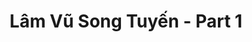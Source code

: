 ---
layout: album
resource: instagram
title: "Lâm Vũ Song Tuyến - Part 1"
description: "Instagram album of Lâm Vũ Song Tuyến, part 1.</br> Username: _beeemm_"
active: gallery
album-title: "Lâm Vũ Song Tuyến"
images:
  - image_path: beeemm_/1/20220209_194506_273483278_521994195818941_2655380980486924829_n.jpg
  - image_path: beeemm_/1/20220209_194506_273518032_978441346382438_4977357916142349547_n.jpg
  - image_path: beeemm_/1/20220209_194506_273521945_1342631349518324_6918302484164586602_n.jpg
  - image_path: beeemm_/1/20220214_221041_273839691_242649964742599_1614756487695559142_n.jpg
  - image_path: beeemm_/1/20220214_221041_273872494_1323779648091238_2499499681543114727_n.jpg
  - image_path: beeemm_/1/20220307_183601_275236918_4907614215961186_656983971680708688_n.jpg
  - image_path: beeemm_/1/20220307_183601_275299969_340110561397574_5593214314335629583_n.jpg
  - image_path: beeemm_/1/20220311_190909_275375813_1680257149000605_7303232055090261647_n.jpg
  - image_path: beeemm_/1/20220311_190909_275586016_382143713751876_5455573223973563128_n.jpg
  - image_path: beeemm_/1/20230727_155226_362942139_224696030534141_3390861603972915530_n.jpg
  - image_path: beeemm_/1/20230727_155226_363191888_2211626795891620_502731764753292536_n.jpg
  - image_path: beeemm_/1/20230727_155226_363212324_822796552670916_9059078683027892709_n.jpg
  - image_path: beeemm_/1/20230816_184230_367514823_851888936362906_6752879527870499644_n.jpg
  - image_path: beeemm_/1/20230816_184230_367527693_684161016890556_6910062811885689167_n.jpg
  - image_path: beeemm_/1/20230816_184230_367660436_1712371945878337_8289546928539748401_n.jpg
  - image_path: beeemm_/1/20230929_190448_384254215_276916221934452_1753996923659091306_n.jpg
  - image_path: beeemm_/1/20230929_190448_384569984_1590651981483764_4748405266119764477_n.jpg
  - image_path: beeemm_/1/20231010_193249_387269135_836748848230739_5793732727475028681_n.jpg
  - image_path: beeemm_/1/20231010_193249_387669643_1722883208177340_4325082637419750928_n.jpg
  - image_path: beeemm_/1/20231010_193249_387669757_770149928202639_4591776757037488329_n.jpg
  - image_path: beeemm_/1/20231018_230536_392952273_880919963555908_856428935137962708_n.jpg
  - image_path: beeemm_/1/20231112_205156_370292925_7344334485577928_5096055583229696962_n.jpg
  - image_path: beeemm_/1/20231112_205156_400635057_1130312821264067_4902004481313868589_n.jpg
  - image_path: beeemm_/1/20231112_205156_401070769_997048238262053_4108086294403833154_n.jpg
  - image_path: beeemm_/1/20231207_200152_408004530_1126821602022795_6746822120167456243_n.jpg
  - image_path: beeemm_/1/20231207_200152_408243406_731405262221253_2520592098176917031_n.jpg
  - image_path: beeemm_/1/20231207_200152_408483791_243088351962306_8325727355953049844_n.jpg
  - image_path: beeemm_/1/20231230_155150_414188255_380597610999647_8038305237491471045_n.jpg
  - image_path: beeemm_/1/20231230_155150_414280052_1069582121052092_2882402235033396783_n.jpg
  - image_path: beeemm_/1/20231230_155150_414689829_1091153948723733_388574972654041199_n.jpg
  - image_path: beeemm_/1/20240217_212139_428186961_369997442451732_4149550837759528866_n.jpg
  - image_path: beeemm_/1/20241030_185029_464945002_1329504928425707_1614840731130808020_n.jpg
  - image_path: beeemm_/1/20241030_185029_464956942_1988039601699976_6348546919306237331_n.jpg
  - image_path: beeemm_/1/20241030_185029_464984773_859365816274078_1280432279942670858_n.jpg
  - image_path: beeemm_/1/20241030_185029_465082969_1755737808603603_1312614026259169938_n.jpg
  - image_path: beeemm_/1/20241030_185029_465082984_1665734733988944_7832368719024638416_n.jpg
  - image_path: beeemm_/1/20241030_185029_465241495_954121013208011_845075244705609384_n.jpg
  - image_path: beeemm_/1/20250112_172822_473548035_611258461451637_5903048283147665755_n.jpg
  - image_path: beeemm_/1/20250112_172822_473573911_1260750395033111_4591995439286619523_n.jpg
  - image_path: beeemm_/1/20250112_172822_473575520_531727123233655_6801181366896600208_n.jpg
  - image_path: beeemm_/1/20250306_183648_482662043_18493135159002844_2553730546996754044_n.jpg
  - image_path: beeemm_/1/20250306_183648_482775005_18493135132002844_5784690985277792992_n.jpg
  - image_path: beeemm_/1/20250306_183648_482862072_18493135120002844_5633146751209895937_n.jpg
  - image_path: beeemm_/1/20250306_183648_483108725_18493135177002844_1287445098697446011_n.jpg
  - image_path: beeemm_/1/20250306_183648_483276589_18493135168002844_5942415663604750801_n.jpg
---